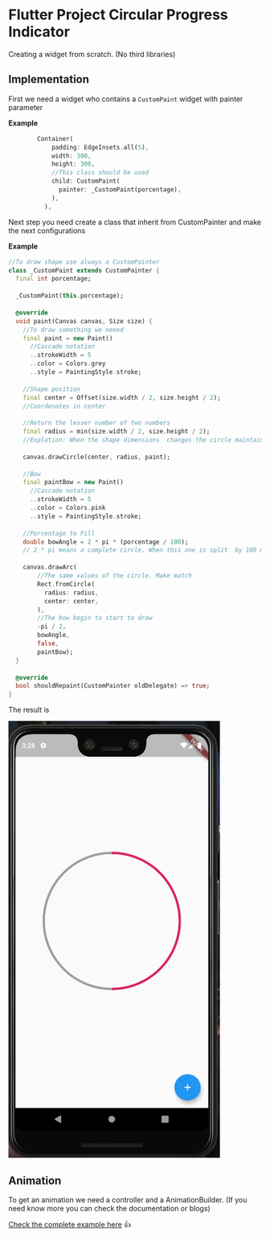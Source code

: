# Flutter Project Circular Progress Indicator

Creating a widget from scratch. (No third libraries)

## Implementation

First we need a widget who contains a `CustomPaint` widget with painter parameter

**Example**

```dart
        Container(
            padding: EdgeInsets.all(5),
            width: 300,
            height: 300,
            //This class should be used
            child: CustomPaint(
              painter: _CustomPaint(porcentage),
            ),
          ),
```

Next step you need create a class that inherit from CustomPainter and make the next configurations

**Example**

```dart
//To draw shape use always a CustomPainter
class _CustomPaint extends CustomPainter {
  final int porcentage;

  _CustomPaint(this.porcentage);

  @override
  void paint(Canvas canvas, Size size) {
    //To draw something we neeed
    final paint = new Paint()
      //Cascade notation
      ..strokeWidth = 5
      ..color = Colors.grey
      ..style = PaintingStyle.stroke;

    //Shape position
    final center = Offset(size.width / 2, size.height / 2);
    //Coordenates in center

    //Return the lesser number of two numbers
    final radius = min(size.width / 2, size.height / 2);
    //Explation: When the shape dimensions  changes the circle maintains the radius to dont get out of the shape

    canvas.drawCircle(center, radius, paint);

    //Bow
    final paintBow = new Paint()
      //Cascade notation
      ..strokeWidth = 5
      ..color = Colors.pink
      ..style = PaintingStyle.stroke;

    //Porcentage to Fill
    double bowAngle = 2 * pi * (porcentage / 100);
    // 2 * pi means a complete circle. When this one is split  by 100 means the porcentage to fill of the bow

    canvas.drawArc(
        //The same values of the circle. Make match
        Rect.fromCircle(
          radius: radius,
          center: center,
        ),
        //The bow begin to start to draw
        -pi / 2,
        bowAngle,
        false,
        paintBow);
  }

  @override
  bool shouldRepaint(CustomPainter oldDelegate) => true;
}
```

The result is

![alt text](assets/circle_bar.jpg)


## Animation

To get an animation we need a controller and a AnimationBuilder. (If you need know more you can check the documentation or blogs)

[Check the complete example here](lib/widgets/circular_progress_animate.dart) :thumbsup:



